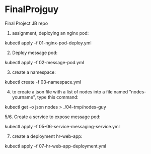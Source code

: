 # FinalProjguy
Final Project JB repo

1. assignment, deploying an nginx pod:

kubectl apply -f 01-nginx-pod-deploy.yml

2. Deploy message pod:

kubectl apply -f 02-message-pod.yml

3. create a namespace:

kubectl create -f 03-namespace.yml

4. to create a json file with a list of nodes into a file named "nodes-yourname", type this command: 

kubectl get -o json nodes > ./04-tmp/nodes-guy

5/6. Create a service to expose message pod:

kubectl apply -f 05-06-service-messaging-service.yml

07. create a deployment hr-web-app:

kubectl apply -f 07-hr-web-app-deployment.yml

